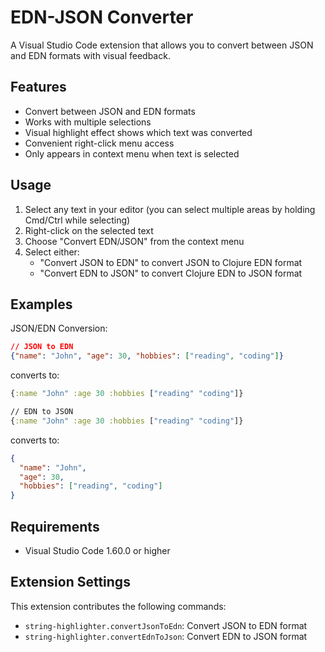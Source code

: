 # EDN-JSON Converter

A Visual Studio Code extension that allows you to convert between JSON and EDN formats with visual feedback.

## Features

- Convert between JSON and EDN formats
- Works with multiple selections
- Visual highlight effect shows which text was converted
- Convenient right-click menu access
- Only appears in context menu when text is selected

## Usage

1. Select any text in your editor (you can select multiple areas by holding Cmd/Ctrl while selecting)
2. Right-click on the selected text
3. Choose "Convert EDN/JSON" from the context menu
4. Select either:
   - "Convert JSON to EDN" to convert JSON to Clojure EDN format
   - "Convert EDN to JSON" to convert Clojure EDN to JSON format

## Examples

JSON/EDN Conversion:
```json
// JSON to EDN
{"name": "John", "age": 30, "hobbies": ["reading", "coding"]}
```
converts to:
```clojure
{:name "John" :age 30 :hobbies ["reading" "coding"]}
```

```clojure
// EDN to JSON
{:name "John" :age 30 :hobbies ["reading" "coding"]}
```
converts to:
```json
{
  "name": "John",
  "age": 30,
  "hobbies": ["reading", "coding"]
}
```

## Requirements

- Visual Studio Code 1.60.0 or higher

## Extension Settings

This extension contributes the following commands:

* `string-highlighter.convertJsonToEdn`: Convert JSON to EDN format
* `string-highlighter.convertEdnToJson`: Convert EDN to JSON format
